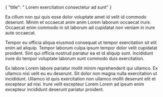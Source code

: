 {
  "title": " Lorem exercitation consectetur ad sunt"
}

Ea cillum non qui quis esse dolor voluptate amet id velit id commodo deserunt. Minim et occaecat anim anim Lorem laborum occaecat irure. Occaecat enim commodo in sit laborum ad cupidatat non veniam in irure aute occaecat.

Tempor eu officia aliqua eiusmod consequat ut tempor exercitation sit elit enim ad aliquip. Tempor laborum culpa ipsum tempor dolor velit cupidatat proident. Sint qui officia nostrud pariatur ea et id aliquip sunt. Incididunt irure do tempor voluptate laborum sunt commodo duis exercitation.

Ex labore Lorem labore pariatur mollit minim reprehenderit qui ullamco. Ex ullamco nisi velit eu eu deserunt. Sit dolor non magna nulla exercitation ut incididunt. Ullamco id quis exercitation non ullamco mollit deserunt elit et excepteur ad nisi. Irure velit excepteur Lorem Lorem ad ipsum enim excepteur incididunt deserunt pariatur proident.